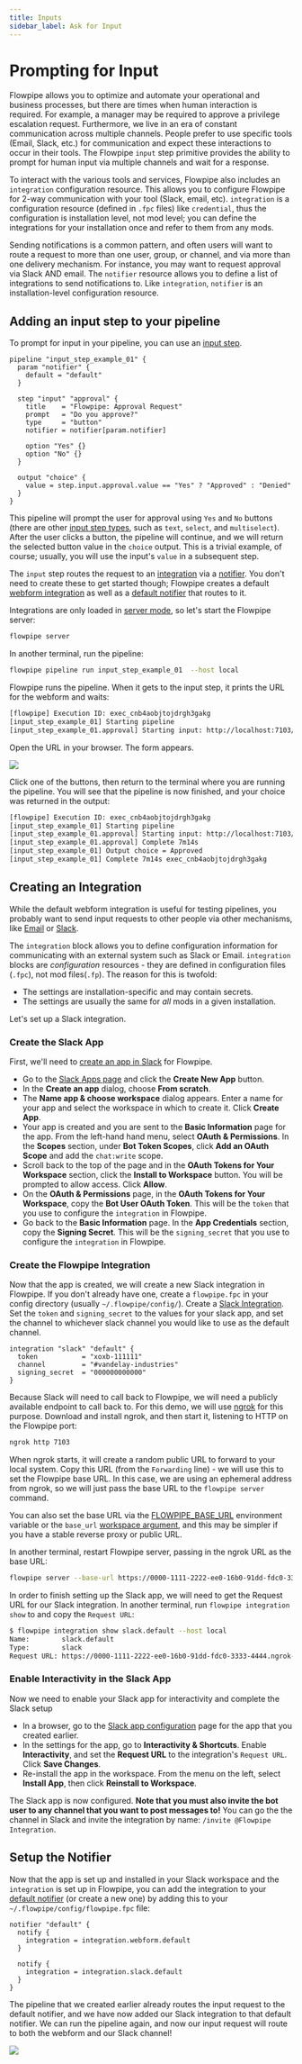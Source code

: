 ```yaml
---
title: Inputs
sidebar_label: Ask for Input
---
```


# Prompting for Input

Flowpipe allows you to optimize and automate your operational and business processes, but there are times when human interaction is required.  For example, a manager may be required to approve a privilege escalation request.  Furthermore, we live in an era of constant communication across multiple channels.  People prefer to use specific tools (Email, Slack, etc.) for communication and expect these interactions to occur in their tools.  The Flowpipe `input` step primitive provides the ability to prompt for human input via multiple channels and wait for a response.

To interact with the various tools and services, Flowpipe also includes an `integration` configuration resource.  This allows you to configure Flowpipe for 2-way communication with your tool (Slack, email, etc).  `integration` is a configuration resource (defined in `.fpc` files) like `credential`, thus the configuration is installation level, not mod level; you can define the integrations for your installation once and refer to them from any mods.

Sending notifications is a common pattern, and often users will want to route a request to more than one user, group, or channel, and via more than one delivery mechanism.  For instance, you may want to request approval via Slack AND email.  The `notifier` resource allows you to define a list of integrations to send notifications to. Like `integration`, `notifier` is an installation-level configuration resource.



## Adding an input step to your pipeline

To prompt for input in your pipeline, you can use an [input step](/docs/flowpipe-hcl/step/input).  

```hcl
pipeline "input_step_example_01" {
  param "notifier" {
    default = "default"
  }

  step "input" "approval" {
    title    = "Flowpipe: Approval Request"
    prompt   = "Do you approve?"
    type     = "button"
    notifier = notifier[param.notifier]

    option "Yes" {}
    option "No" {} 
  }

  output "choice" {
    value = step.input.approval.value == "Yes" ? "Approved" : "Denied"
  }
}
```

This pipeline will prompt the user for approval using `Yes` and `No` buttons (there are other [input step types](/docs/flowpipe-hcl/step/input#input-types), such as `text`, `select`, and `multiselect`).
After the user clicks a button, the pipeline will continue, and we will return the selected button value in the `choice` output.  This is a trivial example, of course; usually, you will use the input's `value` in a subsequent step.

The `input` step routes the request to an [integration](/docs/reference/config-files/integration) via a [notifier](/docs/reference/config-files/notifier). You don't need to create these to get started though;  Flowpipe creates a default [webform integration](/docs/reference/config-files/integration/web) as well as a [default notifier](/docs/reference/config-files/notifier#default-notifier) that routes to it. 

Integrations are only loaded in [server mode](/docs/run/server), so let's start the Flowpipe server:
```bash
flowpipe server
```

In another terminal, run the pipeline:
```bash
flowpipe pipeline run input_step_example_01  --host local 
```

Flowpipe runs the pipeline.  When it gets to the input step, it prints the URL for the webform and waits:
```bash
[flowpipe] Execution ID: exec_cnb4aobjtojdrgh3gakg
[input_step_example_01] Starting pipeline
[input_step_example_01.approval] Starting input: http://localhost:7103/webform/input/rgh3gam0/3bd5115691383e3f2a95532f3db02f5b8ca02cde802e302b8a9008fad9637220
```

Open the URL in your browser.  The form appears.  

![](/images/docs/build/input_webform_approval.png)


Click one of the buttons, then return to the terminal where you are running the pipeline.  You will see that the pipeline is now finished, and your choice was returned in the output:

```bash
[flowpipe] Execution ID: exec_cnb4aobjtojdrgh3gakg
[input_step_example_01] Starting pipeline
[input_step_example_01.approval] Starting input: http://localhost:7103/webform/input/rgh3gam0/3bd5115691383e3f2a95532f3db02f5b8ca02cde802e302b8a9008fad9637220
[input_step_example_01.approval] Complete 7m14s
[input_step_example_01] Output choice = Approved
[input_step_example_01] Complete 7m14s exec_cnb4aobjtojdrgh3gakg
```



## Creating an Integration

While the default webform integration is useful for testing pipelines, you probably want to send input requests to other people via other mechanisms, like [Email](/docs/reference/config-files/integration/email) or [Slack](/docs/reference/config-files/integration/slack).  

The `integration` block allows you to define configuration information for communicating with an external system such as Slack or Email.  `integration` blocks are *configuration* resources - they are defined in configuration files (`.fpc`), not mod files(`.fp`).  The reason for this is twofold:
- The settings are installation-specific and may contain secrets.
- The settings are usually the same for *all* mods in a given installation.

Let's set up a Slack integration.

### Create the Slack App
First, we'll need to [create an app in Slack](https://api.slack.com/start/quickstart) for Flowpipe.

- Go to the [Slack Apps page](https://api.slack.com/apps/) and click the **Create New App** button.
- In the **Create an app** dialog, choose **From scratch**.
- The **Name app & choose workspace** dialog appears.  Enter a name for your app and select the workspace in which to create it.  Click **Create App**.
- Your app is created and you are sent to the **Basic Information** page for the app.  From the left-hand hand menu, select **OAuth & Permissions**.  In the **Scopes** section, under **Bot Token Scopes**, click **Add an OAuth Scope** and add the `chat:write` scope.
- Scroll back to the top of the page and in the **OAuth Tokens for Your Workspace** section, click the **Install to Workspace** button.  You will be prompted to allow access.  Click **Allow**.
- On the **OAuth & Permissions** page, in the **OAuth Tokens for Your Workspace**, copy the **Bot User OAuth Token**.  This will be the `token` that you use to configure the `integration` in Flowpipe.
- Go back to the **Basic Information** page.  In the **App Credentials** section, copy the **Signing Secret**.   This will be the `signing_secret` that you use to configure the `integration` in Flowpipe.


### Create the Flowpipe Integration

Now that the app is created, we will create a new Slack integration in Flowpipe.  If you don't already have one, create a `flowpipe.fpc` in your config directory (usually `~/.flowpipe/config/`).  Create a [Slack Integration](/docs/reference/config-files/integration/slack).  Set the `token` and `signing_secret` to the values for your slack app, and set the channel to whichever slack channel you would like to use as the default channel.

```hcl
integration "slack" "default" {
  token           = "xoxb-111111"
  channel         = "#vandelay-industries"
  signing_secret  = "000000000000"
}
```


Because Slack will need to call back to Flowpipe, we will need a publicly available endpoint to call back to.  For this demo, we will use [ngrok](https://ngrok.com/) for this purpose.  Download and install ngrok, and then start it, listening to HTTP on the Flowpipe port:
```bash
ngrok http 7103
```

When ngrok starts, it will create a random public URL to forward to your local system.  Copy this URL (from the `Forwarding` line) - we will use this to set the Flowpipe base URL.  In this case, we are using an ephemeral address from ngrok, so we will just pass the base URL to the `flowpipe server` command.  

You can also set the base URL via the [FLOWPIPE_BASE_URL](/docs/reference/env-vars/flowpipe_base_url) environment variable or the `base_url` [workspace argument](/docs/reference/config-files/workspace), and this may be simpler if you have a stable reverse proxy or public URL.

In another terminal, restart Flowpipe server, passing in the ngrok URL as the base URL:

```bash
flowpipe server --base-url https://0000-1111-2222-ee0-16b0-91dd-fdc0-3333-4444.ngrok-free.app
```

In order to finish setting up the Slack app, we will need to get the Request URL for our Slack integration.  In another terminal, run `flowpipe integration show` to and copy the `Request URL`:

```bash
$ flowpipe integration show slack.default --host local
Name:        slack.default 
Type:        slack
Request URL: https://0000-1111-2222-ee0-16b0-91dd-fdc0-3333-4444.ngrok-free.app/api/latest/hook/integration.slack.default/0000000000000a565c4b466152f660b3bf873b83cd83e27c011c8000000000000
```

### Enable Interactivity in the Slack App

Now we need to enable your Slack app for interactivity and complete the Slack setup
- In a browser, go to the [Slack app configuration](https://api.slack.com/apps) page for the app that you created earlier.
- In the settings for the app, go to **Interactivity & Shortcuts**.  Enable **Interactivity**, and set the **Request URL** to the integration's `Request URL`.  Click **Save Changes**.
- Re-install the app in the workspace.  From the menu on the left, select **Install App**, then click **Reinstall to Workspace**.


The Slack app is now configured.  **Note that you must also invite the bot user to any channel that you want to post messages to!**  You can go the the channel in Slack and invite the integration by name: `/invite @Flowpipe Integration`.


## Setup the Notifier

Now that the app is set up and installed in your Slack workspace and the `integration` is set up in Flowpipe, you can add the integration to your [default notifier](/docs/reference/config-files/notifier) (or create a new one) by adding this to your `~/.flowpipe/config/flowpipe.fpc` file:
```hcl
notifier "default" {
  notify {
    integration = integration.webform.default  
  }

  notify {
    integration = integration.slack.default  
  }
}
```


The pipeline that we created earlier already routes the input request to the default notifier, and we have now added our Slack integration to that default notifier.  We can run the pipeline again, and now our input request will route to both the webform and our Slack channel!


![](/images/docs/build/input_slack_approval.png)


